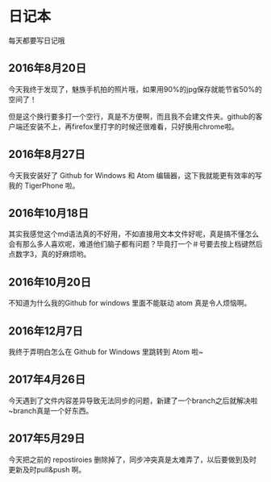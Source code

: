 # 日记本

每天都要写日记哦

## 2016年8月20日
今天我终于发现了，魅族手机拍的照片哦，如果用90%的jpg保存就能节省50%的空间了！

但是这个换行要多打一个空行，真是不方便啊，而且我不会建文件夹。github的客户端还安装不上，再firefox里打字的时候还很难看，只好换用chrome啦。

## 2016年8月27日
今天我安装好了 Github for Windows 和 Atom 编辑器，这下我就能更有效率的写我的 TigerPhone 啦。

## 2016年10月18日
其实我感觉这个md语法真的不好用，不如直接用文本文件好呢，真是搞不懂怎么会有那么多人喜欢呢，难道他们脑子都有问题？毕竟打一个＃号要去按上档键然后点数字3，真的好麻烦哟。

## 2016年10月20日
不知道为什么我的Github for windows 里面不能联动 atom 真是令人烦恼啊。

## 2016年12月7日
我终于弄明白怎么在 Github for Windows 里跳转到 Atom 啦~

## 2017年4月26日

今天遇到了文件内容差异导致无法同步的问题，新建了一个branch之后就解决啦~branch真是一个好东西。

## 2017年5月29日

今天把之前的 repostiroies 删除掉了，同步冲突真是太难弄了，以后要做到及时更新及时pull&push 啊。